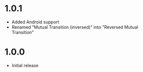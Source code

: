 # 1.0.1
- Added Android support
- Renamed "Mutual Transition (inversed)" into "Reversed Mutual Transition"

# 1.0.0
- Initial release
